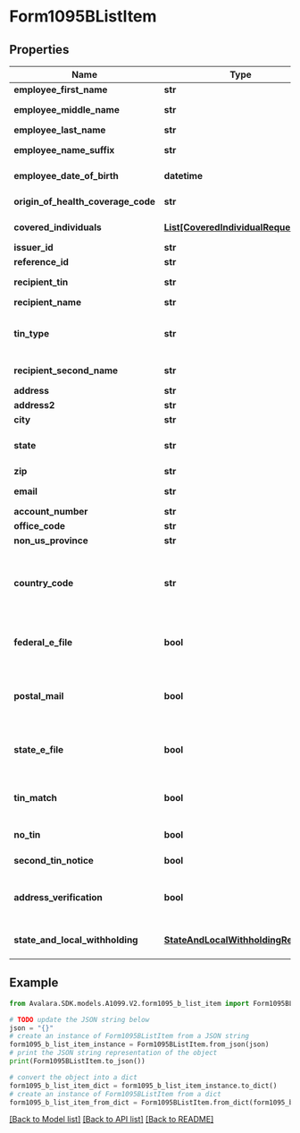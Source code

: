 # Form1095BListItem


## Properties

Name | Type | Description | Notes
------------ | ------------- | ------------- | -------------
**employee_first_name** | **str** | Employee&#39;s first name | [optional] 
**employee_middle_name** | **str** | Employee&#39;s middle name | [optional] 
**employee_last_name** | **str** | Employee&#39;s last name | [optional] 
**employee_name_suffix** | **str** | Employee&#39;s name suffix | [optional] 
**employee_date_of_birth** | **datetime** | Employee&#39;s date of birth | [optional] 
**origin_of_health_coverage_code** | **str** | Origin of health coverage code | [optional] 
**covered_individuals** | [**List[CoveredIndividualRequest]**](CoveredIndividualRequest.md) | Covered individuals information | [optional] 
**issuer_id** | **str** | Issuer ID | [optional] 
**reference_id** | **str** | Reference ID | [optional] 
**recipient_tin** | **str** | Recipient Tax ID Number | [optional] 
**recipient_name** | **str** | Recipient name | [optional] 
**tin_type** | **str** | Type of TIN (Tax ID Number). Will be one of:  * SSN  * EIN  * ITIN  * ATIN | [optional] 
**recipient_second_name** | **str** | Recipient second name | [optional] 
**address** | **str** | Address | 
**address2** | **str** | Address line 2 | [optional] 
**city** | **str** | City | 
**state** | **str** | US state. Required if CountryCode is \&quot;US\&quot;. | [optional] 
**zip** | **str** | Zip/postal code | [optional] 
**email** | **str** | Recipient email address | [optional] 
**account_number** | **str** | Account number | [optional] 
**office_code** | **str** | Office code | [optional] 
**non_us_province** | **str** | Foreign province | [optional] 
**country_code** | **str** | Country code, as defined at https://www.irs.gov/e-file-providers/country-codes | 
**federal_e_file** | **bool** | Boolean indicating that federal e-filing should be scheduled for this form | [optional] 
**postal_mail** | **bool** | Boolean indicating that postal mailing to the recipient should be scheduled for this form | [optional] 
**state_e_file** | **bool** | Boolean indicating that state e-filing should be scheduled for this form | [optional] 
**tin_match** | **bool** | Boolean indicating that TIN Matching should be scheduled for this form | [optional] 
**no_tin** | **bool** | Indicates whether the recipient has no TIN | [optional] 
**second_tin_notice** | **bool** | Second TIN notice in three years | [optional] 
**address_verification** | **bool** | Boolean indicating that address verification should be scheduled for this form | [optional] 
**state_and_local_withholding** | [**StateAndLocalWithholdingRequest**](StateAndLocalWithholdingRequest.md) | State and local withholding information | [optional] 

## Example

```python
from Avalara.SDK.models.A1099.V2.form1095_b_list_item import Form1095BListItem

# TODO update the JSON string below
json = "{}"
# create an instance of Form1095BListItem from a JSON string
form1095_b_list_item_instance = Form1095BListItem.from_json(json)
# print the JSON string representation of the object
print(Form1095BListItem.to_json())

# convert the object into a dict
form1095_b_list_item_dict = form1095_b_list_item_instance.to_dict()
# create an instance of Form1095BListItem from a dict
form1095_b_list_item_from_dict = Form1095BListItem.from_dict(form1095_b_list_item_dict)
```
[[Back to Model list]](../README.md#documentation-for-models) [[Back to API list]](../README.md#documentation-for-api-endpoints) [[Back to README]](../README.md)


